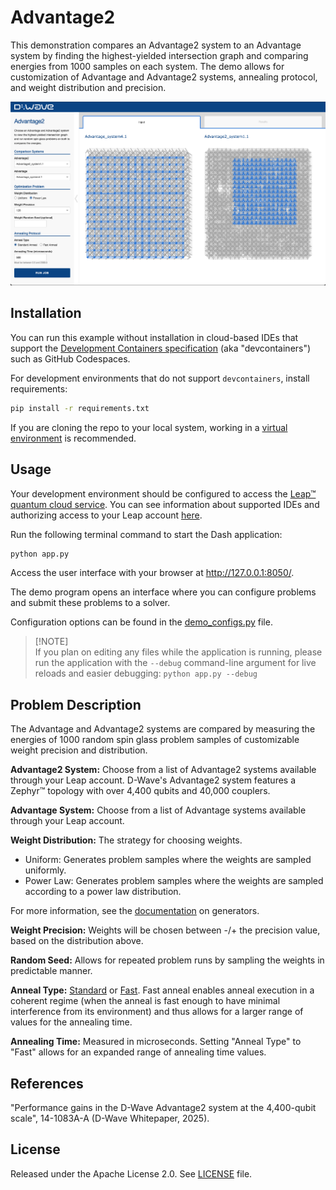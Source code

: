 <!-- The following is a README template for your new demo. -->

# Advantage2

This demonstration compares an Advantage2 system to an Advantage system by finding the
highest-yielded intersection graph and comparing energies from 1000 samples on each system. The demo
allows for customization of Advantage and Advantage2 systems, annealing protocol, and weight
distribution and precision.

![Demo Example](static/demo.png)

<!-- Below is boilerplate instructions to be included, as is, in the final demo. -->

## Installation
You can run this example without installation in cloud-based IDEs that support the
[Development Containers specification](https://containers.dev/supporting) (aka "devcontainers")
such as GitHub Codespaces.

For development environments that do not support `devcontainers`, install requirements:

```bash
pip install -r requirements.txt
```

If you are cloning the repo to your local system, working in a
[virtual environment](https://docs.python.org/3/library/venv.html) is recommended.

## Usage
Your development environment should be configured to access the
[Leap&trade; quantum cloud service](https://docs.ocean.dwavesys.com/en/stable/overview/sapi.html).
You can see information about supported IDEs and authorizing access to your Leap account
[here](https://docs.dwavesys.com/docs/latest/doc_leap_dev_env.html).

Run the following terminal command to start the Dash application:

```bash
python app.py
```

Access the user interface with your browser at http://127.0.0.1:8050/.

The demo program opens an interface where you can configure problems and submit these problems to
a solver.

Configuration options can be found in the [demo_configs.py](demo_configs.py) file.

> [!NOTE]\
> If you plan on editing any files while the application is running, please run the application
with the `--debug` command-line argument for live reloads and easier debugging:
`python app.py --debug`

## Problem Description
The Advantage and Advantage2 systems are compared by measuring the energies of 1000 random spin
glass problem samples of customizable weight precision and distribution.


**Advantage2 System:** Choose from a list of Advantage2 systems available through your Leap account.
D-Wave's Advantage2 system features a Zephyr&trade; topology with over 4,400 qubits and 40,000
couplers.

**Advantage System:** Choose from a list of Advantage systems available through your Leap account.

**Weight Distribution:** The strategy for choosing weights.
- Uniform: Generates problem samples where the weights are sampled uniformly.
- Power Law: Generates problem samples where the weights are sampled according to a power law
distribution.

For more information, see the
[documentation](https://docs.dwavequantum.com/en/latest/ocean/api_ref_dimod/generators.html#random)
on generators.

**Weight Precision:** Weights will be chosen between -/+ the precision value, based on the
distribution above.

**Random Seed:** Allows for repeated problem runs by sampling the weights in predictable manner.

**Anneal Type:**
[Standard](https://docs.dwavequantum.com/en/latest/quantum_research/annealing.html#qpu-annealprotocol-standard)
or
[Fast](https://docs.dwavequantum.com/en/latest/quantum_research/annealing.html#qpu-annealprotocol-fast).
Fast anneal enables anneal execution in a coherent regime (when the anneal is fast enough to have
minimal interference from its environment) and thus allows for a larger range of values for the
annealing time.

**Annealing Time:** Measured in microseconds. Setting "Anneal Type" to "Fast" allows for an expanded
range of annealing time values.

## References

"Performance gains in the D-Wave Advantage2 system at the 4,400-qubit scale", 14-1083A-A
(D-Wave Whitepaper, 2025).

## License

Released under the Apache License 2.0. See [LICENSE](LICENSE) file.
